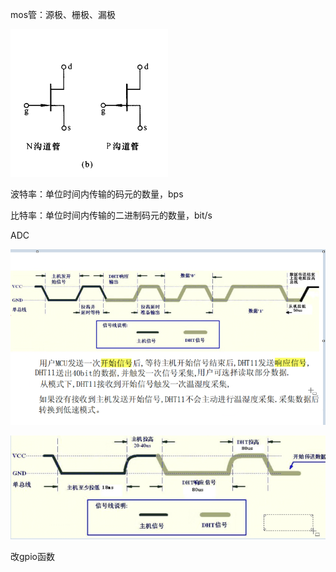 mos管：源极、栅极、漏极

![](.\pictures\NMOS&PMOS符号.png)

波特率：单位时间内传输的码元的数量，bps

比特率：单位时间内传输的二进制码元的数量，bit/s

ADC

![](.\pictures\Quicker_20240712_111306.png)

![](.\pictures\Quicker_20240712_112008.png)

改gpio函数

